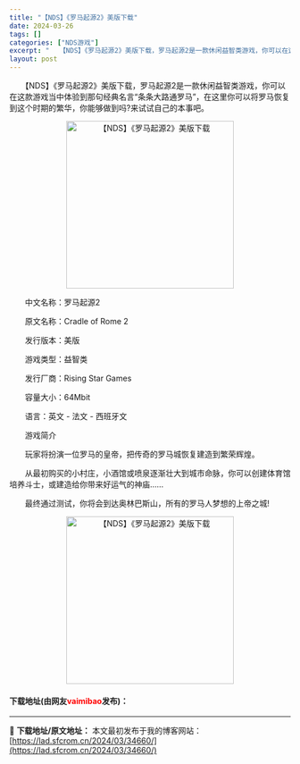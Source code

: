 ```yaml
---
title: "【NDS】《罗马起源2》美版下载"
date: 2024-03-26
tags: []
categories: ["NDS游戏"]
excerpt: "　　【NDS】《罗马起源2》美版下载，罗马起源2是一款休闲益智类游戏，你可以在这款游戏当中体验到那句经典名言&ldquo;条条大路通罗马&rdquo;，在这里你可以将罗马恢复到这个时期的繁华，你能够做到吗?来试试自己的本事吧。 　　中文名称：罗马起源2 　　原文名称：Cradle of Rome 2&hellip;"
layout: post
---
```


 <p>　　【NDS】《罗马起源2》美版下载，罗马起源2是一款休闲益智类游戏，你可以在这款游戏当中体验到那句经典名言&ldquo;条条大路通罗马&rdquo;，在这里你可以将罗马恢复到这个时期的繁华，你能够做到吗?来试试自己的本事吧。</p> <p align="center"><img align="" border="0" src="https://lad.sfcrom.cn/wp-content/uploads/2024/03/20240326_6602260b03302.jpg" width="300" alt="【NDS】《罗马起源2》美版下载" /></p> <p>　　中文名称：罗马起源2</p> <p>　　原文名称：Cradle of Rome 2</p> <p>　　发行版本：美版</p> <p>　　游戏类型：益智类</p> <p>　　发行厂商：Rising Star Games</p> <p>　　容量大小：64Mbit</p> <p>　　语言：英文 - 法文 - 西班牙文</p> <p>　　游戏简介</p> <p>　　玩家将扮演一位罗马的皇帝，把传奇的罗马城恢复建造到繁荣辉煌。</p> <p>　　从最初购买的小村庄，小酒馆或喷泉逐渐壮大到城市命脉，你可以创建体育馆培养斗士，或建造给你带来好运气的神庙&hellip;&hellip;</p> <p>　　最终通过测试，你将会到达奥林巴斯山，所有的罗马人梦想的上帝之城!</p> <p align="center"><img align="" border="0" src="https://lad.sfcrom.cn/wp-content/uploads/2024/03/20240326_6602260b65f4a.jpg" width="300" alt="【NDS】《罗马起源2》美版下载" /></p> <p><h4>下载地址(由网友<font color="red">vaimibao</font>发布)：</h4></p> 

---
📖 **下载地址/原文地址：** 本文最初发布于我的博客网站：[https://lad.sfcrom.cn/2024/03/34660/](https://lad.sfcrom.cn/2024/03/34660/)
